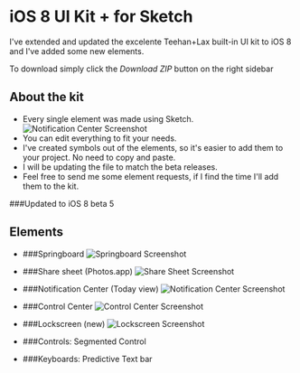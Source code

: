 iOS 8 UI Kit + for Sketch
===========

I've extended and updated the excelente Teehan+Lax built-in UI kit to iOS 8 and I've added some new elements.

To download simply click the *Download ZIP* button on the right sidebar


## About the kit

* Every single element was made using Sketch.
  ![Notification Center Screenshot](https://raw.githubusercontent.com/rafaelconde/ios8-ui-kit/master/screenshots/elements.png)
* You can edit everything to fit your needs.
* I've created symbols out of the elements, so it's easier to add them to your project. No need to copy and paste.
* I will be updating the file to match the beta releases.
* Feel free to send me some element requests, if I find the time I'll add them to the kit.

###Updated to iOS 8 beta 5


## Elements

* ###Springboard
  ![Springboard Screenshot](https://raw.githubusercontent.com/rafaelconde/ios8-ui-kit/master/screenshots/springboard.png)

* ###Share sheet (Photos.app)
  ![Share Sheet Screenshot](https://raw.githubusercontent.com/rafaelconde/ios8-ui-kit/master/screenshots/sharesheet.png)

* ###Notification Center (Today view)
  ![Notification Center Screenshot](https://raw.githubusercontent.com/rafaelconde/ios8-ui-kit/master/screenshots/notification_center.png)
* ###Control Center
  ![Control Center Screenshot](https://raw.githubusercontent.com/rafaelconde/ios8-ui-kit/master/screenshots/control_center.png)

* ###Lockscreen (new)
  ![Lockscreen Screenshot](https://raw.githubusercontent.com/rafaelconde/ios8-ui-kit/master/screenshots/lockscreen.png)

* ###Controls: Segmented Control

* ###Keyboards: Predictive Text bar
